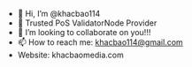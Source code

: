 - 👋 Hi, I’m @khacbao114
- 🌱 Trusted PoS ValidatorNode Provider
- 💞️ I’m looking to collaborate on you!!!
- 📫 How to reach me: khacbao114@gmail.com
- Website: khacbaomedia.com

<!---
khacbao114/khacbao114 is a ✨ special ✨ repository because its `README.md` (this file) appears on your GitHub profile.
You can click the Preview link to take a look at your changes.
--->
